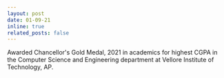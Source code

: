 ```yaml
---
layout: post
date: 01-09-21
inline: true
related_posts: false
---
```



Awarded Chancellor's Gold Medal, 2021 in academics for highest CGPA in the Computer Science and Engineering department at Vellore Institute of Technology, AP.
